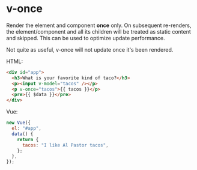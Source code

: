 # v-once

Render the element and component **once** only. On subsequent re-renders, the element/component and all its children will be treated as static content and skipped. This can be used to optimize update performance.

Not quite as useful, v-once will not update once it's been rendered.

HTML:

```html
<div id="app">
  <h3>What is your favorite kind of taco?</h3>
  <p><input v-model="tacos" /></p>
  <p v-once="tacos">{{ tacos }}</p>
  <pre>{{ $data }}</pre>
</div>
```

Vue:

```js
new Vue({
  el: "#app",
  data() {
    return {
      tacos: "I like Al Pastor tacos",
    };
  },
});
```
